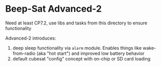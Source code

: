 ﻿# Beep-Sat Advanced-2

Need at least CP7.2, use libs and tasks from this directory to ensure functionality

Advanced-2 introduces:
1. deep sleep functionality via `alarm` module. Enables things like wake-from-radio (aka "hot start") and improved low battery behavior
2. default cubesat "config" concept with on-chip or SD card loading